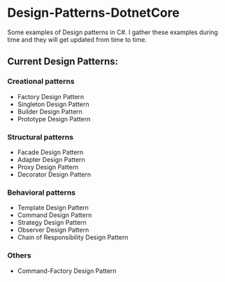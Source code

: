 # Design-Patterns-DotnetCore

Some examples of Design patterns in C#. I gather these examples during time and they will get updated from time to time.


## Current Design Patterns:

### Creational patterns
- Factory Design Pattern
- Singleton Design Pattern
- Builder Design Pattern
- Prototype Design Pattern

### Structural patterns
- Facade Design Pattern
- Adapter Design Pattern
- Proxy Design Pattern
- Decorator Design Pattern

### Behavioral patterns
- Template Design Pattern
- Command Design Pattern
- Strategy Design Pattern
- Observer Design Pattern
- Chain of Responsibility Design Pattern

### Others
- Command-Factory Design Pattern
